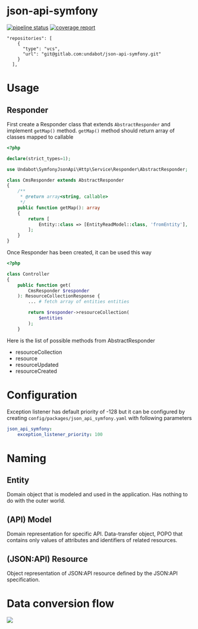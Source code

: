 # json-api-symfony

[![pipeline status](https://gitlab.com/undabot/json-api-symfony/badges/master/pipeline.svg)](https://gitlab.com/undabot/json-api-symfony/commits/master)
[![coverage report](https://gitlab.com/undabot/json-api-symfony/badges/master/coverage.svg)](https://gitlab.com/undabot/json-api-symfony/commits/master)


```
"repositories": [
    {
      "type": "vcs",
      "url": "git@gitlab.com:undabot/json-api-symfony.git"
    }
  ],
```

# Usage

## Responder

First create a Responder class that extends `AbstractResponder` and implement `getMap()` method. `getMap()` method should return array of classes mapped to callable

```php
<?php

declare(strict_types=1);

use Undabot\SymfonyJsonApi\Http\Service\Responder\AbstractResponder;

class CmsResponder extends AbstractResponder
{
    /**
     * @return array<string, callable>
     */
    public function getMap(): array
    {
        return [
            Entity::class => [EntityReadModel::class, 'fromEntity'],
        ];
    }
}

```

Once Responder has been created, it can be used this way

```php
<?php

class Controller
{
    public function get(
        CmsResponder $responder
    ): ResourceCollectionResponse {
        ... # fetch array of entities entities

        return $responder->resourceCollection(
            $entities
        );
    }
```

Here is the list of possible methods from AbstractResponder

* resourceCollection
* resource
* resourceUpdated
* resourceCreated

# Configuration
Exception listener has default priority of -128 but it can be configured by creating `config/packages/json_api_symfony.yaml` with following parameters

```yaml
json_api_symfony:
    exception_listener_priority: 100
``` 

# Naming

## Entity
Domain object that is modeled and used in the application. Has nothing to do with the outer world.

## (API) Model
Domain representation for specific API. Data-transfer object, POPO that contains only values of attributes and identifiers of related resources. 

## (JSON:API) Resource
Object representation of JSON:API resource defined by the JSON:API specification.

# Data conversion flow

<img src='https://g.gravizo.com/svg?
digraph G {
resource;
model;
entity;
entity -> model [label="Api model construction"];
model -> resource [label="JSON:API serialize"];
resource -> model [label="JSON:API denormalize"];
model -> entity [label="Commands"];
  }
'>
